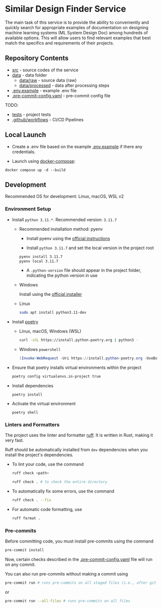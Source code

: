 # Similar Design Finder Service
The main task of this service is to provide the ability to conveniently and quickly search for appropriate examples of documentation on designing machine learning systems (ML System Design Doc) among hundreds of available options. This will allow users to find relevant examples that best match the specifics and requirements of their projects.


## Repository Contents

- [src](src) - source codes of the service
- [data](data) - data folder
    - [data/raw](data/raw) - source data (raw)
    - [data/processed](data/processed) - data after processing steps
- [.env.example](.env.example) - example .env file
- [.pre-commit-config.yaml](.pre-commit-config.yaml) - pre-commit config file

TODO:
- [tests](tests) - project tests
- [.github/workflows](.github/workflows) - CI/CD Pipelines

## Local Launch

- Create a .env file based on the example [.env.example](.env.example) if there any credentials.

- Launch using [docker-compose](https://docs.docker.com/compose/):
```
docker compose up -d --build
```

## Development

Recommended OS for development: Linux, macOS, WSL v2

### Environment Setup

- Install `python 3.11.*`. Recommended version: `3.11.7`
    - Recommended installation method: pyenv

        - Install pyenv using the [official instructions](https://github.com/pyenv/pyenv)

        - Install `python 3.11.7` and set the local version in the project root
        ```bash
        pyenv install 3.11.7
        pyenv local 3.11.7
        ```
        - A `.python-version` file should appear in the project folder, indicating the python version in use


    - Windows

        Install using the [official installer](https://www.python.org/downloads/)

    - Linux

        ```bash
        sudo apt install python3.11-dev
        ```

- Install [poetry](https://python-poetry.org/docs/#installing-with-the-official-installer)
    - Linux, macOS, Windows (WSL)

        ```bash
        curl -sSL https://install.python-poetry.org | python3 -
        ```

    - Windows `powershell`

        ```powershell
        (Invoke-WebRequest -Uri https://install.python-poetry.org -UseBasicParsing).Content | py -
        ```

- Ensure that poetry installs virtual environments within the project
    ```bash
    poetry config virtualenvs.in-project true
    ```

- Install dependencies
    ```
    poetry install
    ```

- Activate the virtual environment
    ```
    poetry shell
    ```

### Linters and Formatters

The project uses the linter and formatter [ruff](https://docs.astral.sh/ruff/). It is written in Rust, making it very fast.

Ruff should be automatically installed from `dev` dependencies when you install the project's dependencies.

- To lint your code, use the command

    ```bash
    ruff check <path>
    ```
    ```bash
    ruff check . # to check the entire directory
    ```

- To automatically fix some errors, use the command
    ```bash
    ruff check . --fix
    ```

- For automatic code formatting, use
    ```bash
    ruff format .
    ```

### Pre-commits

Before committing code, you must install pre-commits using the command

```bash
pre-commit install
```

Now, certain checks described in the [.pre-commit-config.yaml](.pre-commit-config.yaml) file will run on any commit.

You can also run pre-commits without making a commit using
```bash
pre-commit run # runs pre-commits on all staged files (i.e., after git add)
```
or
```bash
pre-commit run --all-files # runs pre-commits on all files
```
